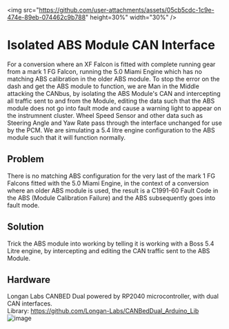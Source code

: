 <img src="https://github.com/user-attachments/assets/05cb5cdc-1c9e-474e-89eb-074462c9b788" height=30%" width="30%" />


# Isolated ABS Module CAN Interface

For a conversion where an XF Falcon is fitted with complete running gear from a mark 1 FG Falcon, running the 5.0 Miami Engine which has no matching ABS calibration in the older ABS module. To stop the error on the dash and get the ABS module to function, we are Man in the Middle attacking the CANbus, by isolating the ABS Module's CAN and intercepting all traffic sent to and from the Module, editing the data such that the ABS module does not go into fault mode and cause a warning light to appear on the instrumnent cluster. Wheel Speed Sensor and other data such as Steering Angle and Yaw Rate pass through the interface unchanged for use by the PCM. We are simulating a 5.4 litre engine configuration to the ABS module such that it will function normally.

## Problem
There is no matching ABS configuration for the very last of the mark 1 FG Falcons fitted with the 5.0 Miami Engine, in the context of a conversion where an older ABS module is used, the result is a C1991-60 Fault Code in the ABS (Module Calibration Failure) and the ABS subsequently goes into fault mode.

## Solution
Trick the ABS module into working by telling it is working with a Boss 5.4 Litre engine, by intercepting and editing the CAN traffic sent to the ABS Module.

## Hardware
Longan Labs CANBED Dual powered by RP2040 microcontroller, with dual CAN interfaces.  
Library: https://github.com/Longan-Labs/CANBedDual_Arduino_Lib  
![image](https://github.com/user-attachments/assets/166ab3f9-509d-491a-bf40-d8cc84eb1994)






